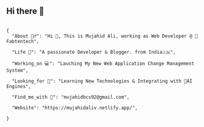 ## Hi there 👋

<code>
{
  "About 💁‍♂️": "Hi 👋, This is Mujahid Ali, working as Web Developer @ 🏢Fabtentech", <br>
  "Life 🌱": "A passionate Developer & Blogger. from India🇮🇳", <br>
  "Working_on 💻": "Lauching My New Web Application Change Management System", <br>
  "Looking_for 👯": "Learning New Technologies & Integrating with 👾AI Engines", <br>
  "Find_me_with 📩": "mujahidbcs92@gmail.com", <br>
  "Website": "https://mujahidaliv.netlify.app/", <br>
}
</code>
<!--
**mujahidbcs92/mujahidbcs92** is a ✨ _special_ ✨ repository because its `README.md` (this file) appears on your GitHub profile.

Here are some ideas to get you started:

- 🔭 I’m currently working on ...
- 🌱 I’m currently learning ...
- 👯 I’m looking to collaborate on ...
- 🤔 I’m looking for help with ...
- 💬 Ask me about ...
- 📫 How to reach me: ...
- 😄 Pronouns: ...
- ⚡ Fun fact: ...
-->
